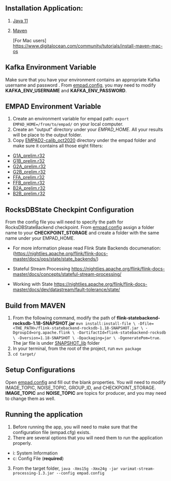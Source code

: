 ## Installation Application:
1. [Java 11](https://docs.oracle.com/en/java/javase/11/install/overview-jdk-installation.html#GUID-8677A77F-231A-40F7-98B9-1FD0B48C346A)
2. [Maven](https://maven.apache.org/install.html)

   [For Mac users] https://www.digitalocean.com/community/tutorials/install-maven-mac-os

## Kafka Environment Variable
Make sure that you have your environment contains an appropriate Kafka username and password . From [empad.config](https://github.com/paradimdata/pyempadcalibratescript/blob/main/stream/empad.config), you may need to modify **KAFKA_ENV_USERNAME** and **KAFKA_ENV_PASSWORD**.

## EMPAD Environment Variable
1. Create an environment variable for empad path: `export EMPAD_HOME=/from/to/empad/` on your local computer.
2. Create an "output" directory under your _EMPAD_HOME_. All your results will be place to the output folder.
3. Copy [EMPAD2-calib_oct2020](https://github.com/paradimdata/pyempadcalibratescript/tree/main/related_data/EMPAD2-calib_oct2020) directory under the empad folder and make sure it contains all those eight filters:
* [G1A_prelim.r32](https://github.com/paradimdata/pyempadcalibratescript/blob/main/related_data/EMPAD2-calib_oct2020/G1A_prelim.r32)
* [G1B_prelim.r32](https://github.com/paradimdata/pyempadcalibratescript/blob/main/related_data/EMPAD2-calib_oct2020/G1B_prelim.r32)
* [G2A_prelim.r32](https://github.com/paradimdata/pyempadcalibratescript/blob/main/related_data/EMPAD2-calib_oct2020/G2A_prelim.r32)
* [G2B_prelim.r32](https://github.com/paradimdata/pyempadcalibratescript/blob/main/related_data/EMPAD2-calib_oct2020/G2B_prelim.r32)
* [FFA_prelim.r32](https://github.com/paradimdata/pyempadcalibratescript/blob/main/related_data/EMPAD2-calib_oct2020/FFA_prelim.r32)
* [FFB_prelim.r32](https://github.com/paradimdata/pyempadcalibratescript/blob/main/related_data/EMPAD2-calib_oct2020/FFB_prelim.r32)
* [B2A_prelim.r32](https://github.com/paradimdata/pyempadcalibratescript/blob/main/related_data/EMPAD2-calib_oct2020/B2A_prelim.r32)
* [B2B_prelim.r32](https://github.com/paradimdata/pyempadcalibratescript/blob/main/related_data/EMPAD2-calib_oct2020/B2B_prelim.r32)

## RocksDBState Checkpint Configuration
From the config file you will need to specify the path for RocksDBStateBackend checkpoint. From [empad.config](https://github.com/paradimdata/pyempadcalibratescript/blob/main/stream/empad.config) assign a folder name to your **CHECKPOINT_STORAGE** and create a folder with the same name under your EMPAD_HOME.

* For more information please read Flink State Backends documenation: (https://nightlies.apache.org/flink/flink-docs-master/docs/ops/state/state_backends/)

* Stateful Stream Processing  https://nightlies.apache.org/flink/flink-docs-master/docs/concepts/stateful-stream-processing/

* Working with State https://nightlies.apache.org/flink/flink-docs-master/docs/dev/datastream/fault-tolerance/state/

## Build from MAVEN
1. From the following command, modify the path of **flink-statebackend-rocksdb-1.18-SNAPSHOT.jar** `mvn install:install-file \
   -Dfile=<THE_PATH>/flink-statebackend-rocksdb-1.18-SNAPSHOT.jar \
   -DgroupId=org.apache.flink \
   -DartifactId=flink-statebackend-rocksdb \
   -Dversion=1.18-SNAPSHOT \
   -Dpackaging=jar \
   -DgeneratePom=true`. The jar file is under [SNAPSHOT_lib](https://github.com/paradimdata/varimatstream/tree/main/src/SNAPSHOT_lib) folder
2. In your terminal, from the root of the project, run `mvn package`
3.  `cd target/`

## Setup Configurations
Open [empad.config](https://github.com/paradimdata/pyempadcalibratescript/blob/main/stream/empad.config) and fill out the blank properties.
You will need to modify IMAGE_TOPIC, NOISE_TOPIC, GROUP_ID, and CHECKPOINT_STORAGE. **IMAGE_TOPIC** and **NOISE_TOPIC** are topics for producer, and you may need to change them as well.

## Running the application
1. Before running the app, you will need to make sure that the configuration file (empad.cfg) exists.
2. There are several options that you will need them to run the application properly.
* i: System Information
* c: Config File (**required**)
3. From the target folder, `java -Xms15g -Xmx24g -jar varimat-stream-processing-1.3.jar --config empad.config`
